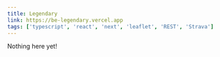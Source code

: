 ```yaml
---
title: Legendary
link: https://be-legendary.vercel.app
tags: ['typescript', 'react', 'next', 'leaflet', 'REST', 'Strava']
---
```


Nothing here yet!